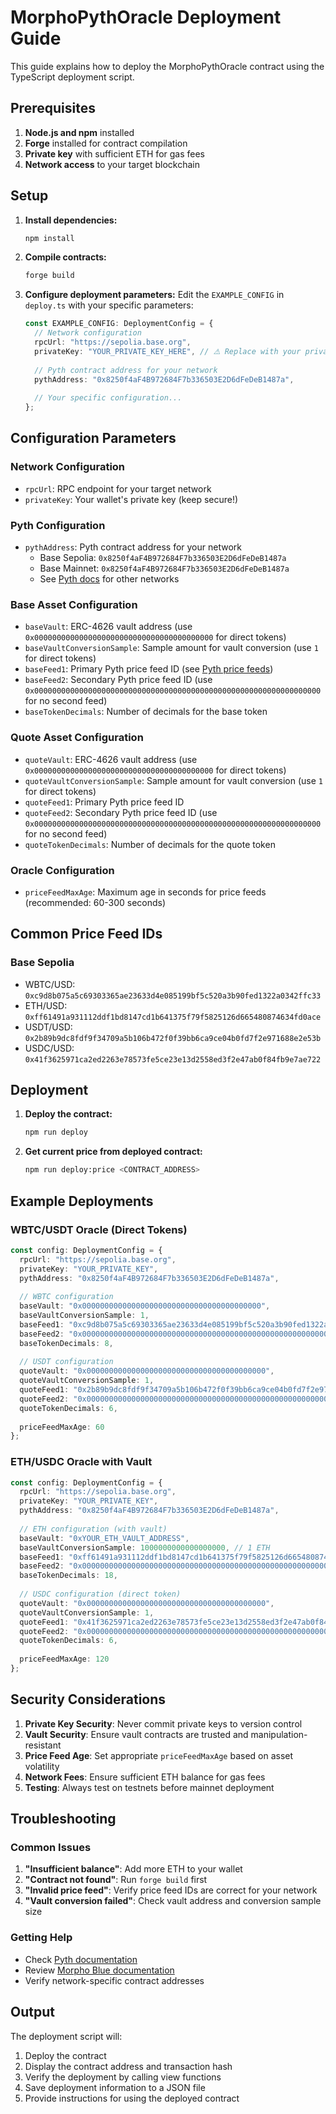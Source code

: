 # MorphoPythOracle Deployment Guide

This guide explains how to deploy the MorphoPythOracle contract using the TypeScript deployment script.

## Prerequisites

1. **Node.js and npm** installed
2. **Forge** installed for contract compilation
3. **Private key** with sufficient ETH for gas fees
4. **Network access** to your target blockchain

## Setup

1. **Install dependencies:**
   ```bash
   npm install
   ```

2. **Compile contracts:**
   ```bash
   forge build
   ```

3. **Configure deployment parameters:**
   Edit the `EXAMPLE_CONFIG` in `deploy.ts` with your specific parameters:

   ```typescript
   const EXAMPLE_CONFIG: DeploymentConfig = {
     // Network configuration
     rpcUrl: "https://sepolia.base.org",
     privateKey: "YOUR_PRIVATE_KEY_HERE", // ⚠️ Replace with your private key
     
     // Pyth contract address for your network
     pythAddress: "0x8250f4aF4B972684F7b336503E2D6dFeDeB1487a",
     
     // Your specific configuration...
   };
   ```

## Configuration Parameters

### Network Configuration
- `rpcUrl`: RPC endpoint for your target network
- `privateKey`: Your wallet's private key (keep secure!)

### Pyth Configuration
- `pythAddress`: Pyth contract address for your network
  - Base Sepolia: `0x8250f4aF4B972684F7b336503E2D6dFeDeB1487a`
  - Base Mainnet: `0x8250f4aF4B972684F7b336503E2D6dFeDeB1487a`
  - See [Pyth docs](https://docs.pyth.network/price-feeds/contract-addresses/evm) for other networks

### Base Asset Configuration
- `baseVault`: ERC-4626 vault address (use `0x0000000000000000000000000000000000000000` for direct tokens)
- `baseVaultConversionSample`: Sample amount for vault conversion (use `1` for direct tokens)
- `baseFeed1`: Primary Pyth price feed ID (see [Pyth price feeds](https://www.pyth.network/developers/price-feed-ids))
- `baseFeed2`: Secondary Pyth price feed ID (use `0x0000000000000000000000000000000000000000000000000000000000000000` for no second feed)
- `baseTokenDecimals`: Number of decimals for the base token

### Quote Asset Configuration
- `quoteVault`: ERC-4626 vault address (use `0x0000000000000000000000000000000000000000` for direct tokens)
- `quoteVaultConversionSample`: Sample amount for vault conversion (use `1` for direct tokens)
- `quoteFeed1`: Primary Pyth price feed ID
- `quoteFeed2`: Secondary Pyth price feed ID (use `0x0000000000000000000000000000000000000000000000000000000000000000` for no second feed)
- `quoteTokenDecimals`: Number of decimals for the quote token

### Oracle Configuration
- `priceFeedMaxAge`: Maximum age in seconds for price feeds (recommended: 60-300 seconds)

## Common Price Feed IDs

### Base Sepolia
- WBTC/USD: `0xc9d8b075a5c69303365ae23633d4e085199bf5c520a3b90fed1322a0342ffc33`
- ETH/USD: `0xff61491a931112ddf1bd8147cd1b641375f79f5825126d665480874634fd0ace`
- USDT/USD: `0x2b89b9dc8fdf9f34709a5b106b472f0f39bb6ca9ce04b0fd7f2e971688e2e53b`
- USDC/USD: `0x41f3625971ca2ed2263e78573fe5ce23e13d2558ed3f2e47ab0f84fb9e7ae722`

## Deployment

1. **Deploy the contract:**
   ```bash
   npm run deploy
   ```

2. **Get current price from deployed contract:**
   ```bash
   npm run deploy:price <CONTRACT_ADDRESS>
   ```

## Example Deployments

### WBTC/USDT Oracle (Direct Tokens)
```typescript
const config: DeploymentConfig = {
  rpcUrl: "https://sepolia.base.org",
  privateKey: "YOUR_PRIVATE_KEY",
  pythAddress: "0x8250f4aF4B972684F7b336503E2D6dFeDeB1487a",
  
  // WBTC configuration
  baseVault: "0x0000000000000000000000000000000000000000",
  baseVaultConversionSample: 1,
  baseFeed1: "0xc9d8b075a5c69303365ae23633d4e085199bf5c520a3b90fed1322a0342ffc33", // WBTC/USD
  baseFeed2: "0x0000000000000000000000000000000000000000000000000000000000000000",
  baseTokenDecimals: 8,
  
  // USDT configuration
  quoteVault: "0x0000000000000000000000000000000000000000",
  quoteVaultConversionSample: 1,
  quoteFeed1: "0x2b89b9dc8fdf9f34709a5b106b472f0f39bb6ca9ce04b0fd7f2e971688e2e53b", // USDT/USD
  quoteFeed2: "0x0000000000000000000000000000000000000000000000000000000000000000",
  quoteTokenDecimals: 6,
  
  priceFeedMaxAge: 60
};
```

### ETH/USDC Oracle with Vault
```typescript
const config: DeploymentConfig = {
  rpcUrl: "https://sepolia.base.org",
  privateKey: "YOUR_PRIVATE_KEY",
  pythAddress: "0x8250f4aF4B972684F7b336503E2D6dFeDeB1487a",
  
  // ETH configuration (with vault)
  baseVault: "0xYOUR_ETH_VAULT_ADDRESS",
  baseVaultConversionSample: 1000000000000000000, // 1 ETH
  baseFeed1: "0xff61491a931112ddf1bd8147cd1b641375f79f5825126d665480874634fd0ace", // ETH/USD
  baseFeed2: "0x0000000000000000000000000000000000000000000000000000000000000000",
  baseTokenDecimals: 18,
  
  // USDC configuration (direct token)
  quoteVault: "0x0000000000000000000000000000000000000000",
  quoteVaultConversionSample: 1,
  quoteFeed1: "0x41f3625971ca2ed2263e78573fe5ce23e13d2558ed3f2e47ab0f84fb9e7ae722", // USDC/USD
  quoteFeed2: "0x0000000000000000000000000000000000000000000000000000000000000000",
  quoteTokenDecimals: 6,
  
  priceFeedMaxAge: 120
};
```

## Security Considerations

1. **Private Key Security**: Never commit private keys to version control
2. **Vault Security**: Ensure vault contracts are trusted and manipulation-resistant
3. **Price Feed Age**: Set appropriate `priceFeedMaxAge` based on asset volatility
4. **Network Fees**: Ensure sufficient ETH balance for gas fees
5. **Testing**: Always test on testnets before mainnet deployment

## Troubleshooting

### Common Issues

1. **"Insufficient balance"**: Add more ETH to your wallet
2. **"Contract not found"**: Run `forge build` first
3. **"Invalid price feed"**: Verify price feed IDs are correct for your network
4. **"Vault conversion failed"**: Check vault address and conversion sample size

### Getting Help

- Check [Pyth documentation](https://docs.pyth.network/)
- Review [Morpho Blue documentation](https://docs.morpho.org/)
- Verify network-specific contract addresses

## Output

The deployment script will:
1. Deploy the contract
2. Display the contract address and transaction hash
3. Verify the deployment by calling view functions
4. Save deployment information to a JSON file
5. Provide instructions for using the deployed contract
